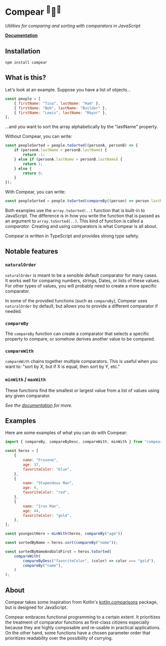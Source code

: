 # Compear <sup>🍐</sup>🤷<sup>🍐</sup>

_Utilities for comparing and sorting with comparators in JavaScript_

**[Documentation]**

## Installation

```shell
npm install compear
```

## What is this?

Let's look at an example.
Suppose you have a list of objects...

```javascript
const people = [
    { firstName: "Tina", lastName: "Ham" },
    { firstName: "Bob", lastName: "Builder" },
    { firstName: "Lewis", lastName: "Mayor" },
];
```

...and you want to sort the array alphabetically by the "lastName" property.

Without Compear, you can write:

```javascript
const peopleSorted = people.toSorted((personA, personB) => {
    if (personA.lastName < personB.lastName) {
        return -1;
    } else if (personA.lastName > personB.lastName) {
        return 1;
    } else {
        return 0;
    }
});
```

With Compear, you can write:
```javascript
const peopleSorted = people.toSorted(compareBy((person) => person.lastName));
```

Both examples use the `array.toSorted(..)` function that is built-in to JavaScript.
The difference is in how you write the function that is passed as an argument to `array.toSorted(..)`.
This kind of function is called a _comparator_.
Creating and using comparators is what Compear is all about.

Compear is written in TypeScript and provides strong type safety.

## Notable features

### `naturalOrder`

`naturalOrder` is meant to be a sensible default comparator for many cases.
It works well for comparing numbers, strings, Dates, or lists of these values.
For other types of values,
you will probably need to create a more specific comparator.

In some of the provided functions (such as `compareBy`),
Compear uses `naturalOrder` by default,
but allows you to provide a different comparator if needed.

### `compareBy`

The `compareBy` function can create a comparator that selects a specific property to compare,
or somehow derives another value to be compared.

### `compareWith`

`compareWith` chains together multiple comparators.
This is useful when you want to: "sort by X, but if X is equal, then sort by Y, etc."

### `minWith` / `maxWith`

These functions find the smallest or largest value from a list of values using any given comparator.

_See the [documentation] for more._

## Examples

Here are some examples of what you can do with Compear:

```javascript
import { compareBy, compareByDesc, compareWith, minWith } from "compear";

const heros = [
    {
        name: "Frozone",
        age: 37,
        favoriteColor: "blue",
    },
    {
        name: "Stupendous Man",
        age: 9,
        favoriteColor: "red",
    },
    {
        name: "Iron Man",
        age: 44,
        favoriteColor: "gold",
    },
];

const youngestHero = minWith(heros, compareBy("age"))

const sortedByName = heros.sort(compareBy("name"));

const sortedByNameAndGoldFirst = heros.toSorted(
    compareWith(
        compareByDesc("favoriteColor", (color) => color === "gold"),
        compareBy("name"),
    )
);
```

## About

Compear takes some inspiration from Kotlin's [kotlin.comparisons](https://kotlinlang.org/api/latest/jvm/stdlib/kotlin.comparisons/) package, but is designed for JavaScript.

Compear embraces functional programming to a certain extent.
It prioritizes the treatment of comparator functions as first-class citizens especially because they are highly composable and re-usable in practical applications.
On the other hand, some functions have a chosen parameter order that prioritizes readability over the possibility of currying.

[Documentation]: https://camsteffen.github.io/compear/index.html
